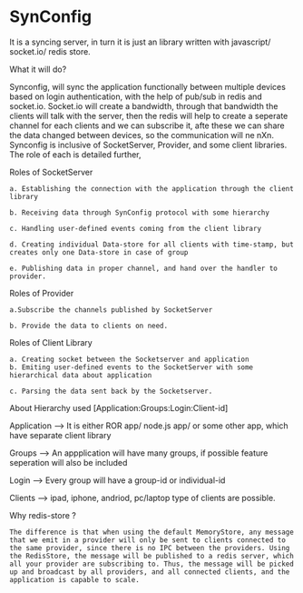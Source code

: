 SynConfig
=========

It is a syncing server, in turn it is just an library written with javascript/ socket.io/ redis store.

What it will do?

Synconfig, will sync the application functionally between multiple devices based on login authentication, with the help of pub/sub in redis and socket.io. Socket.io will create a bandwidth, through that bandwidth the clients will talk with the server, then the redis will help to create a seperate channel for each clients and we can subscribe it, afte these we can share the data changed between devices, so the communication will ne nXn. Synconfig is inclusive of SocketServer, Provider, and some client libraries. The role of each is detailed further,


Roles of SocketServer

    a. Establishing the connection with the application through the client library

    b. Receiving data through SynConfig protocol with some hierarchy

    c. Handling user-defined events coming from the client library

    d. Creating individual Data-store for all clients with time-stamp, but creates only one Data-store in case of group

    e. Publishing data in proper channel, and hand over the handler to provider.


Roles of Provider

    a.Subscribe the channels published by SocketServer

    b. Provide the data to clients on need.


Roles of Client Library

    a. Creating socket between the Socketserver and application
    b. Emiting user-defined events to the SocketServer with some hierarchical data about application

    c. Parsing the data sent back by the Socketserver.


About Hierarchy used [Application:Groups:Login:Client-id]

Application -->    It is either ROR app/ node.js app/ or some other app, which have separate client library

Groups       -->    An appplication will have many groups, if possible feature seperation will also be included

Login         -->    Every group will have a group-id or individual-id

Clients       -->    ipad, iphone, andriod, pc/laptop type of clients are possible.

 Why redis-store ?

    The difference is that when using the default MemoryStore, any message that we emit in a provider will only be sent to clients connected to the same provider, since there is no IPC between the providers. Using the RedisStore, the message will be published to a redis server, which all your provider are subscribing to. Thus, the message will be picked up and broadcast by all providers, and all connected clients, and the application is capable to scale.
